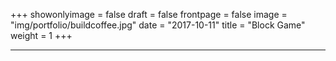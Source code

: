 +++
showonlyimage = false
draft = false
frontpage = false
image = "img/portfolio/buildcoffee.jpg"
date = "2017-10-11"
title = "Block Game"
weight = 1
+++

<!--more-->

***

<script src="https://code.createjs.com/createjs-2015.11.26.min.js"></script>
<canvas id="demoCanvas" width="500" height="700"></canvas>
<script>
		const PADDLE_WIDTH = 75;
		const PADDLE_HEIGHT = 15;
		const BRICKS_WIDTH = 60;
		const BRICKS_HEIGHT = 25;
		const BALL_RADIUS = 9;
		const FULL_X_SPEED = 8;
		const PADDLE_SPEED = 20;

		var stage;
		var paddle;
		var ball;
		var bricks = [];
		var brickColor = randomHex();
		var paddleColor = randomHex();
		var score = 0;
		var lives = 3;
		var scoreText;
		var gameStarted = false;
		var bgmStarted = false;

		const KEYCODE_LEFT = 37;
		const KEYCODE_RIGHT = 39;
		const SPACEBAR = 32;
		var keyboardMoveLeft = false;
		var keyboardMoveRight = false;

		window.addEventListener("load", init);

		function init() {
			stage = new createjs.Stage("demoCanvas");

			createjs.Touch.enable(stage);
			createjs.Ticker.setFPS(60);
			createjs.Ticker.addEventListener("tick", tick);

			demoCanvas.style.backgroundColor = randomHex();
			demoCanvas.alpha = .5;

			createBrickGrid();
			createPaddle();
			createBall();
			createScoreText();
			addToScore(0);

			//load sounds
			createjs.Sound.registerSound("/blockgame/hit.wav", "hit_brick");
			createjs.Sound.registerSound("/blockgame/blockGame.mp3", "bgm");
			createjs.Sound.play("bgm");

			window.onkeyup = keyUpHandler;
			window.onkeydown = keyDownHandler;

			stage.on("stagemousemove", function(event) {
				paddle.x = stage.mouseX;
			});

			stage.on("stagemousedown", function(event) {
				startLevel();
			});
		}

		function startLevel() {
			if(!gameStarted) {
				gameStarted = true;
				ball.xSpeed = 7;
				ball.ySpeed = 7;
				ball.up = true;
				ball.right = Boolean(Math.floor(Math.random() * 2));
			}
		}

		function keyDownHandler(e) {
			switch(e.keyCode) {
				case KEYCODE_LEFT: keyboardMoveLeft = true; break;
				case KEYCODE_RIGHT: keyboardMoveRight = true; break;
				case SPACEBAR: startLevel(); break;
			}
		}

		function keyUpHandler(e) {
			switch(e.keyCode) {
				case KEYCODE_LEFT: keyboardMoveLeft = false;
				case KEYCODE_RIGHT: keyboardMoveRight = false;
			}
		}

		function createScoreText() {
			scoreText = new createjs.Text("", "16px Arial", "#000000");
			scoreText.x = 9;			
			scoreText.y = stage.canvas.height - 25;

			scoreText2 = new createjs.Text("", "16px Arial", "#ffffff");
			scoreText2.x = 10;			
			scoreText2.y = stage.canvas.height - 26;

			stage.addChild(scoreText);
			stage.addChild(scoreText2);
		}

		function addToScore(points) {
			score += points;
			scoreText.text = `Score: ${score}  |  Lives: ${lives}`;
			scoreText2.text = `Score: ${score}  |  Lives: ${lives}`;
		}

		function loseLife() {
			lives--;
			scoreText.text = `Score: ${score}  |  Lives: ${lives}`;
			scoreText2.text = `Score: ${score}  |  Lives: ${lives}`;
			ball.xSpeed = 0;
			ball.ySpeed = 0;
			ball.x = paddle.x;
			ball.y = paddle.y - PADDLE_HEIGHT / 2 - BALL_RADIUS;	

			demoCanvas.style.backgroundColor = randomHex();

			gameStarted = false;		
		}

		function tick() {

			//start bgm
			if (bricks.length === 42 && !bgmStarted) {
				createjs.Sound.play("bgm");
				bgmStarted = true;
			}

			//keyboard movement
			if (keyboardMoveLeft) {
				paddle.x -= PADDLE_SPEED;
			}

			if (keyboardMoveRight) {
				paddle.x += PADDLE_SPEED;
			}

			//keep the paddle from moving through side walls
			if (paddle.x + PADDLE_WIDTH / 2 > stage.canvas.width - 10) {
				paddle.x = stage.canvas.width - PADDLE_WIDTH / 2 - 10;
			}

			if (paddle.x - PADDLE_WIDTH / 2 < 10) {
				paddle.x = PADDLE_WIDTH / 2 + 10;
			}

			//keep ball on paddle if the game hasn't started or is paused
			if (!gameStarted) {
				ball.x = paddle.x;
				ball.y = paddle.y - PADDLE_HEIGHT / 2 - BALL_RADIUS;
				stage.update();
				return;
			}

			if (ball.up) {
				ball.y -= ball.ySpeed;
			} else {
				ball.y += ball.ySpeed;
			}

			if (ball.right) {
				ball.x += ball.xSpeed;
			} else {
				ball.x -= ball.xSpeed;
			}

			//check if ball hit paddle

			if(checkCollision(ball,paddle))
			{
				newBallXSpeedAfterCollision(ball,paddle);
			}

			//check if ball hit brick
			for (var i = 0; i < bricks.length; i++) {
				if (checkCollision(ball, bricks[i])) {
					addToScore(100);
					createjs.Sound.play("hit_brick");
					destroyBrick(bricks[i]);
					bricks.splice(i, 1);
					i--;
				}
			}

			//check if ball hit wall
			if (ball.x + BALL_RADIUS >= stage.canvas.width) {
				ball.x = stage.canvas.width - BALL_RADIUS;
				ball.right = false;
			}

			if (ball.x - BALL_RADIUS <= 0) {
				ball.x = BALL_RADIUS;
				ball.right = true;
			}

			if (ball.y - BALL_RADIUS <= 0) {
				ball.y = BALL_RADIUS;
				ball.up = false;
			}

			if (ball.y + BALL_RADIUS >= stage.canvas.height) {
				loseLife();
			}

			//track ball
			ball.lastX = ball.x;
			ball.lastY = ball.y;

			stage.update();
		}

		function checkCollision(ballElement,hitElement) {
			var leftBorder = (hitElement.x - hitElement.getBounds().width/2);
			var rightBorder = (hitElement.x + hitElement.getBounds().width/2);
			var topBorder = (hitElement.y - hitElement.getBounds().height/2);
			var bottomBorder = (hitElement.y + hitElement.getBounds().height/2);
			var previousBallLeftBorder = ballElement.lastX - BALL_RADIUS;
			var previousBallRightBorder = ballElement.lastX + BALL_RADIUS;
			var previousBallTopBorder = ballElement.lastY - BALL_RADIUS;
			var previousBallBottomBorder = ballElement.lastY + BALL_RADIUS;
			var ballLeftBorder = ballElement.x - BALL_RADIUS;
			var ballRightBorder = ballElement.x + BALL_RADIUS;
			var ballTopBorder = ballElement.y - BALL_RADIUS;
			var ballBottomBorder = ballElement.y + BALL_RADIUS;


			if((ballLeftBorder<=rightBorder) && (ballRightBorder >= leftBorder) && (ballTopBorder <= bottomBorder) && (ballBottomBorder >= topBorder))
			{


				if((ballTopBorder <= bottomBorder)&&(previousBallTopBorder > bottomBorder))
				{
					//Hit from the bottom
					ballElement.up = false;
					ballElement.y = bottomBorder + BALL_RADIUS;
				}

				if((ballBottomBorder >= topBorder)&&(previousBallBottomBorder<topBorder))
				{
					//Hit from the top
					ballElement.up = true;
					ballElement.y = topBorder - BALL_RADIUS;
				}
				if((ballLeftBorder<=rightBorder)&&(previousBallLeftBorder>rightBorder))
				{
					//Hit from the right
					ballElement.right = true;
					ballElement.x = rightBorder + BALL_RADIUS;
				}

				if((ballRightBorder >= leftBorder)&&(previousBallRightBorder < leftBorder))
				{
					//Hit from the left
					ballElement.right = false;
					ballElement.x = leftBorder - BALL_RADIUS;
				}

				ballElement.lastX = ballElement.x;
				ballElement.lastY = ballElement.y;
				return true;
			}
			return false;
		}

		function newBallXSpeedAfterCollision(ballElement,hitElement) {
			var startPoint = hitElement.x - hitElement.getBounds().width/2;
			var midPoint =  hitElement.x;
			var endPoint = hitElement.x + hitElement.getBounds().width/2;

			if(ballElement.x<midPoint)
			{
				ball.right = false;
				ball.xSpeed = FULL_X_SPEED - ((ballElement.x - startPoint)/(midPoint-startPoint)) * FULL_X_SPEED
			}
			else
			{
				ball.xSpeed = FULL_X_SPEED - ((endPoint - ballElement.x)/(endPoint-midPoint)) * FULL_X_SPEED
				ball.right = true;	
			}
		}

		function createBrickGrid() {
			for (var i = 0; i < 7; i++)
				for (var j = 0; j < 7; j++) {
					createBrick(i * (BRICKS_WIDTH + 10) + 40, j * (BRICKS_HEIGHT + 5) + 20, brickColor)
				}
		}

		function createBrick(x, y, c) {
			brick = new createjs.Shape();
			brick.graphics.beginFill(c).beginStroke('#FFFFFF');
			brick.graphics.drawRect(0, 0, BRICKS_WIDTH, BRICKS_HEIGHT);
			brick.graphics.endFill();

			brick.regX = BRICKS_WIDTH / 2;
			brick.regY = BRICKS_HEIGHT / 2;

			brick.x = x;
			brick.y = y;
	        brick.setBounds(brick.regX,brick.regY,BRICKS_WIDTH,BRICKS_HEIGHT);
			stage.addChild(brick);

			bricks.push(brick);
		}

		function destroyBrick(b) {
			createjs.Tween.get(b, {}).to({scaleX:0, scaleY:0}, 300);
			setTimeout(removeBrickFromScreen, 500);
		}

		function removeBrickFromScreen(brick) {
			stage.removeChild(brick);
		}

		function createBall() {
			ball = new createjs.Shape();
			ball.graphics.beginFill(paddleColor).beginStroke('#FFFFFF').drawCircle(0, 0, BALL_RADIUS);
			
			ball.x = paddle.x;
			ball.y = paddle.y - PADDLE_HEIGHT/2 - BALL_RADIUS;
			stage.addChild(ball);

			ball.up = true;
			ball.right = true;
			ball.xSpeed = 0;
			ball.ySpeed = 0;
			ball.lastX = 0;
			ball.lastY = 0;
		}

		function createPaddle() {
			paddle = new createjs.Shape();
			paddle.graphics.beginFill(paddleColor).beginStroke('#FFFFFF').drawRect(0, 0, PADDLE_WIDTH, PADDLE_HEIGHT);
			
			paddle.x = stage.canvas.width / 2 - PADDLE_WIDTH / 2;
			paddle.y = stage.canvas.height * .87;
		    paddle.regX = PADDLE_WIDTH/2;
	        paddle.regY = PADDLE_HEIGHT/2;
		    paddle.setBounds(paddle.regX,paddle.regY,PADDLE_WIDTH,PADDLE_HEIGHT);
			
			stage.addChild(paddle);
		}

		function randomHex() {
			var hex = "#"
			var hexArray = ["0", "1", "2", "3", "4", "5", "6", "7", "8", "9","a","b","c","d","e","f"];
			for (i = 0; i < 6; i++) {
				var rand = hexArray[Math.floor(Math.random() * hexArray.length)]
				hex += rand
			}
			return hex;
		}
</script>